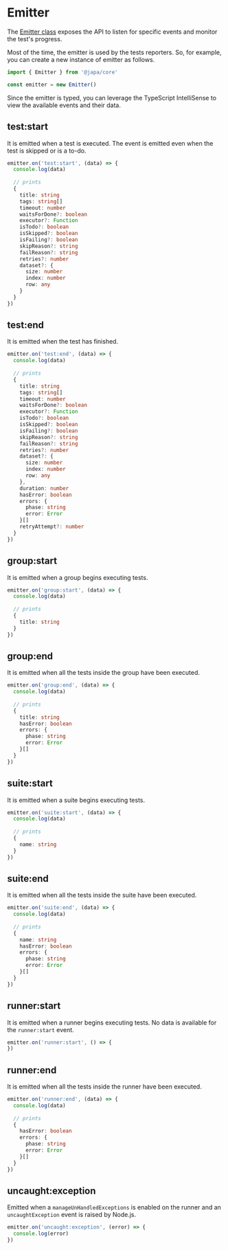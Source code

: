 # Emitter

The [Emitter class](https://github.com/japa/core/blob/develop/src/Emitter/index.ts) exposes the API to listen for specific events and monitor the test's progress. 

Most of the time, the emitter is used by the tests reporters. So, for example, you can create a new instance of emitter as follows.

```ts
import { Emitter } from '@japa/core'

const emitter = new Emitter()
```

Since the emitter is typed, you can leverage the TypeScript IntelliSense to view the available events and their data.

## test\:start

It is emitted when a test is executed. The event is emitted even when the test is skipped or is a to-do.

```ts
emitter.on('test:start', (data) => {
  console.log(data)
  
  // prints
  {
    title: string
    tags: string[]
    timeout: number
    waitsForDone?: boolean
    executor?: Function
    isTodo?: boolean
    isSkipped?: boolean
    isFailing?: boolean
    skipReason?: string
    failReason?: string
    retries?: number
    dataset?: {
      size: number
      index: number
      row: any
    }
  }
})
```

## test\:end

It is emitted when the test has finished.

```ts
emitter.on('test:end', (data) => {
  console.log(data)
  
  // prints
  {
    title: string
    tags: string[]
    timeout: number
    waitsForDone?: boolean
    executor?: Function
    isTodo?: boolean
    isSkipped?: boolean
    isFailing?: boolean
    skipReason?: string
    failReason?: string
    retries?: number
    dataset?: {
      size: number
      index: number
      row: any
    },
    duration: number
    hasError: boolean
    errors: {
      phase: string
      error: Error
    }[]
    retryAttempt?: number
  }
})
```

## group\:start

It is emitted when a group begins executing tests.

```ts
emitter.on('group:start', (data) => {
  console.log(data)
  
  // prints
  {
    title: string
  }
})
```

## group\:end

It is emitted when all the tests inside the group have been executed.

```ts
emitter.on('group:end', (data) => {
  console.log(data)
  
  // prints
  {
    title: string
    hasError: boolean
    errors: {
      phase: string
      error: Error
    }[]
  }
})
```

## suite\:start

It is emitted when a suite begins executing tests.

```ts
emitter.on('suite:start', (data) => {
  console.log(data)
  
  // prints
  {
    name: string
  }
})
```

## suite\:end

It is emitted when all the tests inside the suite have been executed.

```ts
emitter.on('suite:end', (data) => {
  console.log(data)
  
  // prints
  {
    name: string
    hasError: boolean
    errors: {
      phase: string
      error: Error
    }[]
  }
})
```

## runner\:start

It is emitted when a runner begins executing tests. No data is available for the `runner:start` event.

```ts
emitter.on('runner:start', () => {
})
```

## runner\:end

It is emitted when all the tests inside the runner have been executed.

```ts
emitter.on('runner:end', (data) => {
  console.log(data)
  
  // prints
  {
    hasError: boolean
    errors: {
      phase: string
      error: Error
    }[]
  }
})
```

## uncaught\:exception

Emitted when a `manageUnHandledExceptions` is enabled on the runner and an `uncaughtException` event is raised by Node.js.

```ts
emitter.on('uncaught:exception', (error) => {
  console.log(error)
})
```
